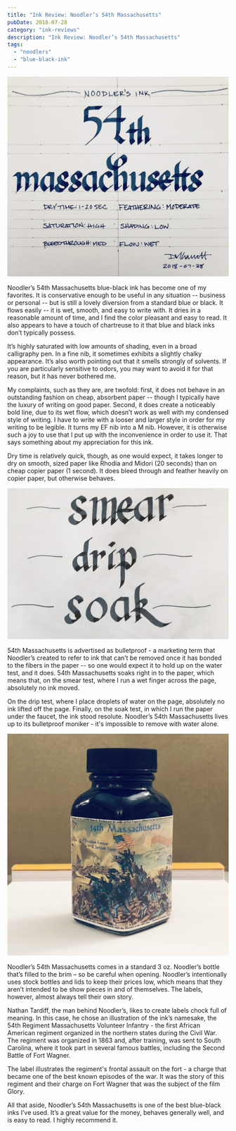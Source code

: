```yaml
---
title: "Ink Review: Noodler’s 54th Massachusetts"
pubDate: 2018-07-28
category: "ink-reviews"
description: "Ink Review: Noodler’s 54th Massachusetts"
tags:
  - "noodlers"
  - "blue-black-ink"
---
```


![Exemplar](exemplar.jpg)

Noodler’s 54th Massachusetts blue-black ink has become one of my favorites. It is conservative enough to be useful in any situation -- business or personal -- but is still a lovely diversion from a standard blue or black. It flows easily -- it is wet, smooth, and easy to write with. It dries in a reasonable amount of time, and I find the color pleasant and easy to read. It also appears to have a touch of chartreuse to it that blue and black inks don’t typically possess.

It’s highly saturated with low amounts of shading, even in a broad calligraphy pen. In a fine nib, it sometimes exhibits a slightly chalky appearance. It’s also worth pointing out that it smells strongly of solvents. If you are particularly sensitive to odors, you may want to avoid it for that reason, but it has never bothered me.

My complaints, such as they are, are twofold: first, it does not behave in an outstanding fashion on cheap, absorbent paper -- though I typically have the luxury of writing on good paper. Second, it does create a noticeably bold line, due to its wet flow, which doesn’t work as well with my condensed style of writing. I have to write with a looser and larger style in order for my writing to be legible. It turns my EF nib into a M nib. However, it is otherwise such a joy to use that I put up with the inconvenience in order to use it. That says something about my appreciation for this ink.

Dry time is relatively quick, though, as one would expect, it takes longer to dry on smooth, sized paper like Rhodia and Midori (20 seconds) than on cheap copier paper (1 second). It does bleed through and feather heavily on copier paper, but otherwise behaves.

![Durability](durability.jpg)

54th Massachusetts is advertised as bulletproof - a marketing term that Noodler’s created to refer to ink that can’t be removed once it has bonded to the fibers in the paper -- so one would expect it to hold up on the water test, and it does. 54th Massachusetts soaks right in to the paper, which means that, on the smear test, where I run a wet finger across the page, absolutely no ink moved.

On the drip test, where I place droplets of water on the page, absolutely no ink lifted off the page. Finally, on the soak test, in which I run the paper under the faucet, the ink stood resolute. Noodler’s 54th Massachusetts lives up to its bulletproof moniker - it's impossible to remove with water alone.

![Bottle](bottle.jpg)

Noodler’s 54th Massachusetts comes in a standard 3 oz. Noodler’s bottle that’s filled to the brim – so be careful when opening. Noodler’s intentionally uses stock bottles and lids to keep their prices low, which means that they aren’t intended to be show pieces in and of themselves. The labels, however, almost always tell their own story.

Nathan Tardiff, the man behind Noodler’s, likes to create labels chock full of meaning. In this case, he chose an illustration of the ink’s namesake, the 54th Regiment Massachusetts Volunteer Infantry - the first African American regiment organized in the northern states during the Civil War. The regiment was organized in 1863 and, after training, was sent to South Carolina, where it took part in several famous battles, including the Second Battle of Fort Wagner.

The label illustrates the regiment's frontal assault on the fort - a charge that became one of the best known episodes of the war. It was the story of this regiment and their charge on Fort Wagner that was the subject of the film Glory.

All that aside, Noodler’s 54th Massachusetts is one of the best blue-black inks I’ve used. It’s a great value for the money, behaves generally well, and is easy to read. I highly recommend it.
